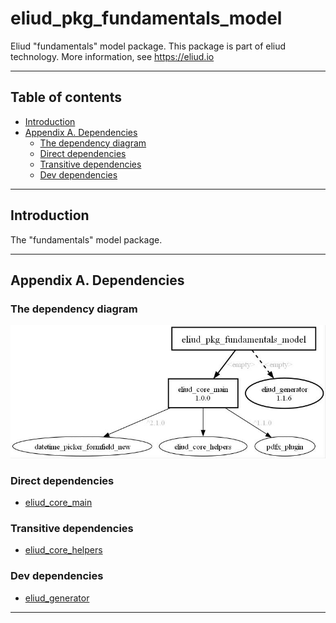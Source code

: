 # eliud_pkg_fundamentals_model

Eliud "fundamentals" model package. 
This package is part of eliud technology. More information, see https://eliud.io

---

## Table of contents

<!-- toc -->

- [Introduction](#introduction)
- [Appendix A. Dependencies](#appendix-a-dependencies)
  * [The dependency diagram](#the-dependency-diagram)
  * [Direct dependencies](#direct-dependencies)
  * [Transitive dependencies](#transitive-dependencies)
  * [Dev dependencies](#dev-dependencies)

<!-- tocstop -->

---

## Introduction

The "fundamentals" model package.

---

## Appendix A. Dependencies

### The dependency diagram

![Dependency diagram](https://github.com/eliudio/eliud_pkg_fundamentals_model/raw/main/depends.jpg)

<!-- dependencies -->

### Direct dependencies
- [eliud_core_main](https://pub.dev/packages/eliud_core_main)

### Transitive dependencies
- [eliud_core_helpers](https://pub.dev/packages/eliud_core_helpers)

### Dev dependencies
- [eliud_generator](https://pub.dev/packages/eliud_generator)

<!-- dependenciesstop -->

---
